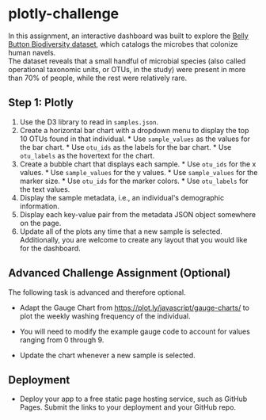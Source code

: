 # plotly-challenge
In this assignment, an interactive dashboard was built to explore the [Belly Button Biodiversity dataset](http://robdunnlab.com/projects/belly-button-biodiversity/), which catalogs the microbes that colonize human navels.  
The dataset reveals that a small handful of microbial species (also called operational taxonomic units, or OTUs, in the study) were present in more than 70% of people, while the rest were relatively rare.  
## Step 1: Plotly  
1. Use the D3 library to read in `samples.json`.  
2. Create a horizontal bar chart with a dropdown menu to display the top 10 OTUs found in that individual.  * Use `sample_values` as the values for the bar chart.  * Use `otu_ids` as the labels for the bar chart.  * Use `otu_labels` as the hovertext for the chart.     
3. Create a bubble chart that displays each sample.  * Use `otu_ids` for the x values.  * Use `sample_values` for the y values.  * Use `sample_values` for the marker size.  * Use `otu_ids` for the marker colors.  * Use `otu_labels` for the text values. 
4. Display the sample metadata, i.e., an individual's demographic information.  
5. Display each key-value pair from the metadata JSON object somewhere on the page. 
6. Update all of the plots any time that a new sample is selected.  Additionally, you are welcome to create any layout that you would like for the dashboard. 

## Advanced Challenge Assignment (Optional)

The following task is advanced and therefore optional.

* Adapt the Gauge Chart from <https://plot.ly/javascript/gauge-charts/> to plot the weekly washing frequency of the individual.

* You will need to modify the example gauge code to account for values ranging from 0 through 9.

* Update the chart whenever a new sample is selected.



## Deployment

* Deploy your app to a free static page hosting service, such as GitHub Pages. Submit the links to your deployment and your GitHub repo.
